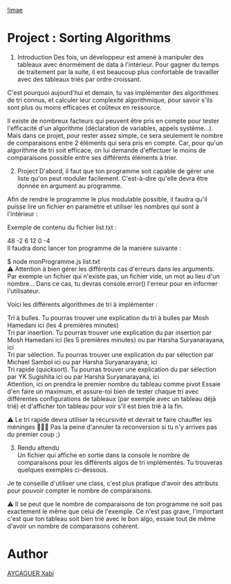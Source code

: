 [!imae](image.jpeg)
# Project : Sorting Algorithms
1. Introduction
Des fois, un développeur est amené à manipuler des tableaux avec énormément de data à l'intérieur. Pour gagner du temps de traitement par la suite, il est beaucoup plus confortable de travailler avec des tableaux triés par ordre croissant.   

C'est pourquoi aujourd'hui et demain, tu vas implémenter des algorithmes de tri connus, et calculer leur complexité algorithmique, pour savoir s'ils sont plus ou moins efficaces et coûteux en ressource.   

Il existe de nombreux facteurs qui peuvent être pris en compte pour tester l'efficacité d'un algorithme (déclaration de variables, appels système...). Mais dans ce projet, pour rester assez simple, ce sera seulement le nombre de comparaisons entre 2 éléments qui sera pris en compte. Car, pour qu'un algorithme de tri soit efficace, on lui demande d'effectuer le moins de comparaisons possible entre ses différents éléments à trier.

2. Project
D'abord, il faut que ton programme soit capable de gérer une liste qu'on peut moduler facilement. C'est-à-dire qu'elle devra être donnée en argument au programme.   

Afin de rendre le programme le plus modulable possible, il faudra qu'il puisse lire un fichier en paramètre et utiliser les nombres qui sont à l'intérieur :   

Exemple de contenu du fichier list.txt :   

48 -2 6 12 0 -4   
Il faudra donc lancer ton programme de la manière suivante :   

$ node monProgramme.js list.txt   
⚠️ Attention à bien gérer les différents cas d'erreurs dans les arguments. Par exemple un fichier qui n'existe pas, un fichier vide, un mot au lieu d'un nombre... Dans ce cas, tu devras console.error() l'erreur pour en informer l'utilisateur.   

Voici les différents algorithmes de tri à implémenter :   

Tri à bulles. Tu pourras trouver une explication du tri à bulles par Mosh Hamedani ici (les 4 premières minutes)   
Tri par insertion. Tu pourras trouver une explication du par insertion par Mosh Hamedani ici (les 5 premières minutes) ou par Harsha Suryanarayana, ici   
Tri par sélection. Tu pourras trouver une explication du par sélection par Michael Sambol ici ou par Harsha Suryanarayana, ici   
Tri rapide (quicksort). Tu pourras trouver une explication du par sélection par YK Sugishita ici ou par Harsha Suryanarayana, ici   
Attention, ici on prendra le premier nombre du tableau comme pivot
Essaie d'en faire un maximum, et assure-toi bien de tester chaque tri avec différentes configurations de tableaux (par exemple avec un tableau déjà trié) et d'afficher ton tableau pour voir s'il est bien trié à la fin.   

⚠️ Le tri rapide devra utiliser la récursivité et devrait te faire chauffer les méninges 🤯🤯🤯 Pas la peine d'annuler ta reconversion si tu n'y arrives pas du premier coup ;)   

3. Rendu attendu   
Un fichier qui affiche en sortie dans la console le nombre de comparaisons pour les différents algos de tri implémentés. Tu trouveras quelques exemples ci-dessous.   

Je te conseille d'utiliser une class, c'est plus pratique d'avoir des attributs pour pouvoir compter le nombre de comparaisons.   

⚠️ Il se peut que le nombre de comparaisons de ton programme ne soit pas exactement le même que celui de l'exemple. Ce n'est pas grave, l'important c'est que ton tableau soit bien trié avec le bon algo, essaie tout de même d'avoir un nombre de comparaisons cohérent.   
# Author
[AYCAGUER Xabi](https://www.linkedin.com/in/xabi-aycaguer/)